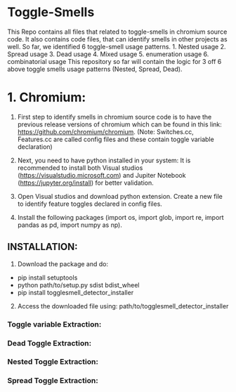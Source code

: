 # Toggle-Smells

This Repo contains all files that related to toggle-smells in chromium source code. It also contains code files, that can identify smells in other projects as well. So far, we identified 6 toggle-smell usage patterns.
      1. Nested usage
      2. Spread usage
      3. Dead usage
      4. Mixed usage
      5. enumeration usage
      6. combinatorial usage
This repository so far will contain the logic for 3 off 6 above toggle smells usage patterns (Nested, Spread, Dead).

# 1. Chromium:

1. First step to identify smells in chromium source code is to have the previous release versions of chromium which can be found in this link: https://github.com/chromium/chromium.
    (Note: Switches.cc, Features.cc are called config files and these contain toggle variable declaration)

2. Next, you need to have python installed in your system: It is recommended to install both Visual studios (https://visualstudio.microsoft.com) and Jupiter Notebook (https://jupyter.org/install) for better validation.

3. Open Visual studios and download python extension. Create a new file to identify feature toggles declared in config files.

4. Install the following packages (import os, import glob, import re, import pandas as pd, import numpy as np).


## INSTALLATION:
1. Download the package and do: 
*  pip install setuptools
*  python path/to/setup.py sdist bdist_wheel
*  pip install togglesmell_detector_installer

2. Access the downloaded file using: path/to/togglesmell_detector_installer


### Toggle variable Extraction:
### Dead Toggle Extraction:
### Nested Toggle Extraction:
### Spread Toggle Extraction:
